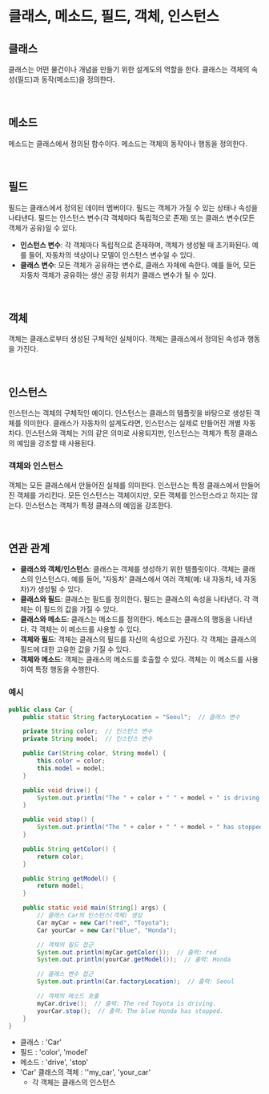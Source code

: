 # 클래스, 메소드, 필드, 객체, 인스턴스

## 클래스

클래스는 어떤 물건이나 개념을 만들기 위한 설계도의 역할을 한다. 클래스는 객체의 속성(필드)과 동작(메소드)을 정의한다.

<br>

## 메소드

메소드는 클래스에서 정의된 함수이다. 메소드는 객체의 동작이나 행동을 정의한다.

<br>

## 필드

필드는 클래스에서 정의된 데이터 멤버이다. 필드는 객체가 가질 수 있는 상태나 속성을 나타낸다. 필드는 인스턴스 변수(각 객체마다 독립적으로 존재) 또는 클래스 변수(모든 객체가 공유)일 수 있다.

- **인스턴스 변수**: 각 객체마다 독립적으로 존재하며, 객체가 생성될 때 초기화된다. 예를 들어, 자동차의 색상이나 모델이 인스턴스 변수일 수 있다.
- **클래스 변수**: 모든 객체가 공유하는 변수로, 클래스 자체에 속한다. 예를 들어, 모든 자동차 객체가 공유하는 생산 공장 위치가 클래스 변수가 될 수 있다.

<br>

## 객체

객체는 클래스로부터 생성된 구체적인 실체이다. 객체는 클래스에서 정의된 속성과 행동을 가진다.

<br>

## 인스턴스

인스턴스는 객체의 구체적인 예이다. 인스턴스는 클래스의 템플릿을 바탕으로 생성된 객체를 의미한다. 클래스가 자동차의 설계도라면, 인스턴스는 실제로 만들어진 개별 자동차다. 인스턴스와 객체는 거의 같은 의미로 사용되지만, 인스턴스는 객체가 특정 클래스의 예임을 강조할 때 사용된다.

### 객체와 인스턴스

객체는 모든 클래스에서 만들어진 실체를 의미한다. 인스턴스는 특정 클래스에서 만들어진 객체를 가리킨다. 모든 인스턴스는 객체이지만, 모든 객체를 인스턴스라고 하지는 않는다. 인스턴스는 객체가 특정 클래스의 예임을 강조한다.

<br>

## 연관 관계

- **클래스와 객체/인스턴스**: 클래스는 객체를 생성하기 위한 템플릿이다. 객체는 클래스의 인스턴스다. 예를 들어, '자동차' 클래스에서 여러 객체(예: 내 자동차, 네 자동차)가 생성될 수 있다.
- **클래스와 필드**: 클래스는 필드를 정의한다. 필드는 클래스의 속성을 나타낸다. 각 객체는 이 필드의 값을 가질 수 있다.
- **클래스와 메소드**: 클래스는 메소드를 정의한다. 메소드는 클래스의 행동을 나타낸다. 각 객체는 이 메소드를 사용할 수 있다.
- **객체와 필드**: 객체는 클래스의 필드를 자신의 속성으로 가진다. 각 객체는 클래스의 필드에 대한 고유한 값을 가질 수 있다.
- **객체와 메소드**: 객체는 클래스의 메소드를 호출할 수 있다. 객체는 이 메소드를 사용하여 특정 행동을 수행한다.

### 예시

```java
public class Car {
    public static String factoryLocation = "Seoul";  // 클래스 변수

    private String color;  // 인스턴스 변수
    private String model;  // 인스턴스 변수

    public Car(String color, String model) {
        this.color = color;
        this.model = model;
    }

    public void drive() {
        System.out.println("The " + color + " " + model + " is driving.");
    }

    public void stop() {
        System.out.println("The " + color + " " + model + " has stopped.");
    }

    public String getColor() {
        return color;
    }

    public String getModel() {
        return model;
    }

    public static void main(String[] args) {
        // 클래스 Car의 인스턴스(객체) 생성
        Car myCar = new Car("red", "Toyota");
        Car yourCar = new Car("blue", "Honda");

        // 객체의 필드 접근
        System.out.println(myCar.getColor());  // 출력: red
        System.out.println(yourCar.getModel());  // 출력: Honda

        // 클래스 변수 접근
        System.out.println(Car.factoryLocation);  // 출력: Seoul

        // 객체의 메소드 호출
        myCar.drive();  // 출력: The red Toyota is driving.
        yourCar.stop();  // 출력: The blue Honda has stopped.
    }
}
```

- 클래스 : 'Car'
- 필드 : 'color', 'model'
- 메소드 : 'drive', 'stop'
- 'Car' 클래스의 객체 : ''my_car', 'your_car'
  - 각 객체는 클래스의 인스턴스
  